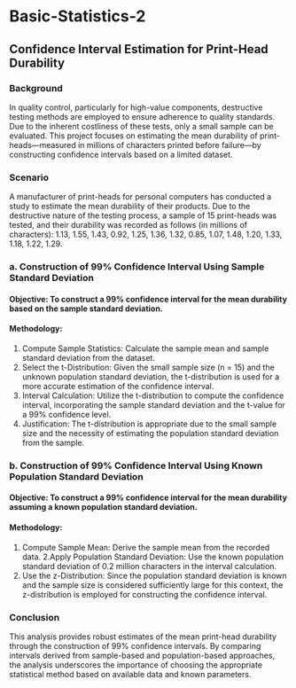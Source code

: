 # Basic-Statistics-2

## Confidence Interval Estimation for Print-Head Durability
### Background
In quality control, particularly for high-value components, destructive testing methods are employed to ensure adherence to quality standards. Due to the inherent costliness of these tests, only a small sample can be evaluated. This project focuses on estimating the mean durability of print-heads—measured in millions of characters printed before failure—by constructing confidence intervals based on a limited dataset.

### Scenario
A manufacturer of print-heads for personal computers has conducted a study to estimate the mean durability of their products. Due to the destructive nature of the testing process, a sample of 15 print-heads was tested, and their durability was recorded as follows (in millions of characters): 1.13, 1.55, 1.43, 0.92, 1.25, 1.36, 1.32, 0.85, 1.07, 1.48, 1.20, 1.33, 1.18, 1.22, 1.29.

### a. Construction of 99% Confidence Interval Using Sample Standard Deviation
#### Objective: To construct a 99% confidence interval for the mean durability based on the sample standard deviation.
#### Methodology:
1. Compute Sample Statistics: Calculate the sample mean and sample standard deviation from the dataset.
2. Select the t-Distribution: Given the small sample size (n = 15) and the unknown population standard deviation, the t-distribution is used for a more accurate estimation 
   of the confidence interval.
3. Interval Calculation: Utilize the t-distribution to compute the confidence interval, incorporating the sample standard deviation and the t-value for a 99% confidence 
   level.
4. Justification: The t-distribution is appropriate due to the small sample size and the necessity of estimating the population standard deviation from the sample.
### b. Construction of 99% Confidence Interval Using Known Population Standard Deviation
#### Objective: To construct a 99% confidence interval for the mean durability assuming a known population standard deviation.
#### Methodology:
1. Compute Sample Mean: Derive the sample mean from the recorded data.
2.Apply Population Standard Deviation: Use the known population standard deviation of 0.2 million characters in the interval calculation.
3. Use the z-Distribution: Since the population standard deviation is known and the sample size is considered sufficiently large for this context, the z-distribution is 
   employed for constructing the confidence interval.
### Conclusion
This analysis provides robust estimates of the mean print-head durability through the construction of 99% confidence intervals. By comparing intervals derived from sample-based and population-based approaches, the analysis underscores the importance of choosing the appropriate statistical method based on available data and known parameters.

